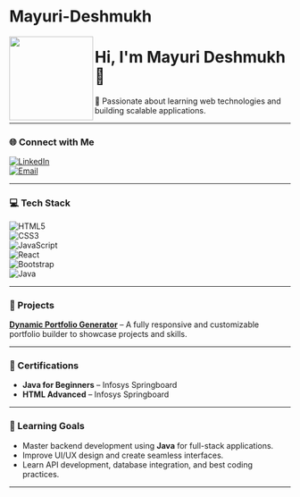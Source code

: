 # Mayuri-Deshmukh  
<img src="https://yourimageurl.com/profile-photo.jpg" width="150" align="left">

# Hi, I'm Mayuri Deshmukh 👋

🚀 Passionate about learning web technologies and building scalable applications.

---

### 🌐 Connect with Me

[![LinkedIn](https://img.shields.io/badge/LinkedIn-0A66C2?style=flat-square&logo=linkedin&logoColor=white)](https://linkedin.com/in/mayuri-deshmukh)  
[![Email](https://img.shields.io/badge/Email-D14836?style=flat-square&logo=gmail&logoColor=white)](mailto:mayurid672@gmail.com)

---

### 💻 Tech Stack

![HTML5](https://img.shields.io/badge/HTML5-E34F26?style=flat-square&logo=html5&logoColor=white)  
![CSS3](https://img.shields.io/badge/CSS3-1572B6?style=flat-square&logo=css3&logoColor=white)  
![JavaScript](https://img.shields.io/badge/JavaScript-F7DF1E?style=flat-square&logo=javascript&logoColor=black)  
![React](https://img.shields.io/badge/React-61DAFB?style=flat-square&logo=react&logoColor=black)  
![Bootstrap](https://img.shields.io/badge/Bootstrap-7952B3?style=flat-square&logo=bootstrap&logoColor=white)  
![Java](https://img.shields.io/badge/Java-007396?style=flat-square&logo=java&logoColor=white)

---

### 📂 Projects

[**Dynamic Portfolio Generator**](https://github.com/mayuri-deshmukh/DYNAMIC-PORTFOLIO-GENERATOR) – A fully responsive and customizable portfolio builder to showcase projects and skills.

---

### 📖 Certifications

- **Java for Beginners** – Infosys Springboard  
- **HTML Advanced** – Infosys Springboard

---

### 🧠 Learning Goals

- Master backend development using **Java** for full-stack applications.  
- Improve UI/UX design and create seamless interfaces.  
- Learn API development, database integration, and best coding practices.

---

